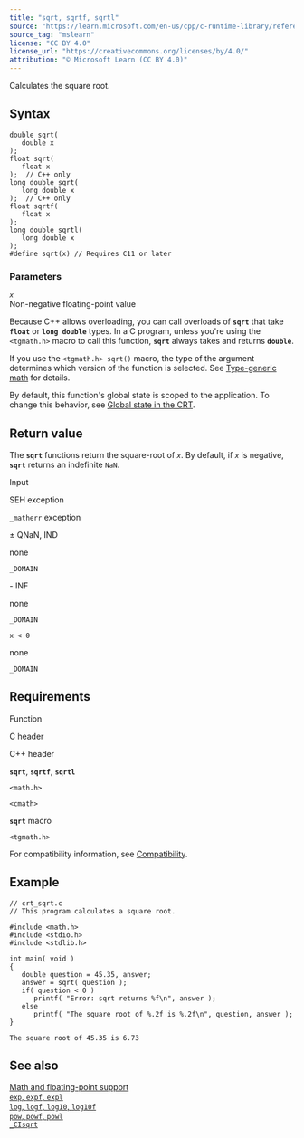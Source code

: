 ```yaml
---
title: "sqrt, sqrtf, sqrtl"
source: "https://learn.microsoft.com/en-us/cpp/c-runtime-library/reference/sqrt-sqrtf-sqrtl?view=msvc-170"
source_tag: "mslearn"
license: "CC BY 4.0"
license_url: "https://creativecommons.org/licenses/by/4.0/"
attribution: "© Microsoft Learn (CC BY 4.0)"
---
```

Calculates the square root.

## Syntax

```
double sqrt(
   double x
);
float sqrt(
   float x
);  // C++ only
long double sqrt(
   long double x
);  // C++ only
float sqrtf(
   float x
);
long double sqrtl(
   long double x
);
#define sqrt(x) // Requires C11 or later
```

### Parameters

_`x`_  
Non-negative floating-point value

Because C++ allows overloading, you can call overloads of **`sqrt`** that take **`float`** or **`long double`** types. In a C program, unless you're using the `<tgmath.h>` macro to call this function, **`sqrt`** always takes and returns **`double`**.

If you use the `<tgmath.h> sqrt()` macro, the type of the argument determines which version of the function is selected. See [Type-generic math](https://learn.microsoft.com/en-us/cpp/c-runtime-library/tgmath?view=msvc-170) for details.

By default, this function's global state is scoped to the application. To change this behavior, see [Global state in the CRT](https://learn.microsoft.com/en-us/cpp/c-runtime-library/global-state?view=msvc-170).

## Return value

The **`sqrt`** functions return the square-root of _`x`_. By default, if _`x`_ is negative, **`sqrt`** returns an indefinite `NaN`.

Input

SEH exception

`_matherr` exception

± QNaN, IND

none

`_DOMAIN`

\- INF

none

`_DOMAIN`

`x < 0`

none

`_DOMAIN`

## Requirements

Function

C header

C++ header

**`sqrt`**, **`sqrtf`**, **`sqrtl`**

`<math.h>`

`<cmath>`

**`sqrt`** macro

`<tgmath.h>`

For compatibility information, see [Compatibility](https://learn.microsoft.com/en-us/cpp/c-runtime-library/compatibility?view=msvc-170).

## Example

```
// crt_sqrt.c
// This program calculates a square root.

#include <math.h>
#include <stdio.h>
#include <stdlib.h>

int main( void )
{
   double question = 45.35, answer;
   answer = sqrt( question );
   if( question < 0 )
      printf( "Error: sqrt returns %f\n", answer );
   else
      printf( "The square root of %.2f is %.2f\n", question, answer );
}
```

```
The square root of 45.35 is 6.73
```

## See also

[Math and floating-point support](https://learn.microsoft.com/en-us/cpp/c-runtime-library/floating-point-support?view=msvc-170)  
[`exp`, `expf`, `expl`](https://learn.microsoft.com/en-us/cpp/c-runtime-library/reference/exp-expf?view=msvc-170)  
[`log`, `logf`, `log10`, `log10f`](https://learn.microsoft.com/en-us/cpp/c-runtime-library/reference/log-logf-log10-log10f?view=msvc-170)  
[`pow`, `powf`, `powl`](https://learn.microsoft.com/en-us/cpp/c-runtime-library/reference/pow-powf-powl?view=msvc-170)  
[`_CIsqrt`](https://learn.microsoft.com/en-us/cpp/c-runtime-library/cisqrt?view=msvc-170)